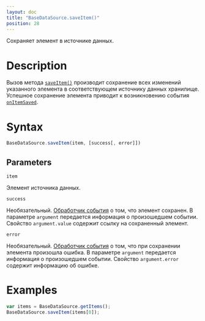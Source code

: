```yaml
---
layout: doc
title: "BaseDataSource.saveItem()"
position: 28
---
```


Сохраняет элемент в источнике данных.

# Description

Вызов метода [`saveItem()`](../BaseDataSource.saveItem/) производит сохранение всех изменений
указанного элемента в соответствующем источнику данных хранилище. Успешное сохранение элемента
приводит к возникновению события [`onItemSaved`](../BaseDataSource.onItemSaved/).

# Syntax

```js
BaseDataSource.saveItem(item, [success[, error]])
```

## Parameters

`item`

Элемент источника данных.

`success`

Необязательный. [Обработчик события](../../../KeyConcepts/Script/) о том, что элемент сохранен.
В параметре `argument` передается информация о произошедшем событии. Свойство `argument.value`
содержит ссылку на сохраненный элемент.

`error`

Необязательный. [Обработчик события](../../../KeyConcepts/Script/) о том, что при сохранении элемента
произошла ошибка. В параметре `argument` передается информация о произошедшем событии. Свойство
`argument.error` содержит информацию об ошибке.

# Examples

```js
var items = BaseDataSource.getItems();
BaseDataSource.saveItem(items[0]);
```
